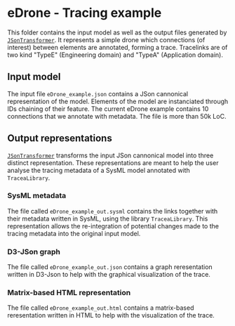 # eDrone - Tracing example

This folder contains the input model as well as the output files generated by [`JSonTransformer`](https://github.com/ebatot/TraceaingJson). It represents a simple drone which connections (of interest) between elements are annotated, forming a trace. Tracelinks are of two kind "TypeE" (Engineering domain) and "TypeA" (Application domain).

## Input model

The input file `eDrone_example.json` contains a JSon cannonical representation of the model.
Elements of the model are instanciated through IDs chaining of their feature. The current eDrone example contains 10 connections that we annotate with metadata. The file is more than 50k LoC.


## Output representations

[`JSonTransformer`](https://github.com/ebatot/TraceaingJson) transforms the input JSon cannonical model into three distinct representation. These representations are meant to help the user analyse the tracing metadata of a SysML model annotated with `TraceaLibrary`.

### SysML metadata

The file called `eDrone_example_out.sysml` contains the links together with their metadata written in SysML, using the library `TraceaLibrary`.
This representation allows the re-integration of potential changes made to the tracing metadata into the original input model. 

### D3-JSon graph

The file called `eDrone_example_out.json` contains a graph reresentation written in D3-Json to help with the graphical visualization of the trace.

### Matrix-based HTML representation

The file called `eDrone_example_out.html` contains a matrix-based reresentation written in HTML to help with the visualization of the trace.
